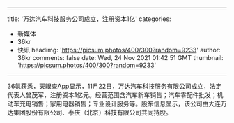 
---
title: '万达汽车科技服务公司成立，注册资本1亿'
categories: 
 - 新媒体
 - 36kr
 - 快讯
headimg: 'https://picsum.photos/400/300?random=9233'
author: 36kr
comments: false
date: Wed, 24 Nov 2021 01:42:51 GMT
thumbnail: 'https://picsum.photos/400/300?random=9233'
---

<div>   
36氪获悉，天眼查App显示，11月22日，万达汽车科技服务有限公司成立，法定代表人曾茂军，注册资本1亿元。经营范围含汽车新车销售；汽车零配件批发；机动车充电销售；家用电器销售；专业设计服务等。股东信息显示，该公司由大连万达集团股份有限公司、泰庆（北京）科技有限公司共同持股。  
</div>
            